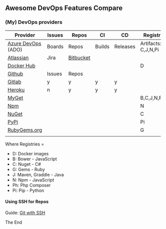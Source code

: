 ## Awesome DevOps Features Compare

### (My) DevOps providers

|Provider|Issues|Repos|CI|CD|Registries|Cloud|
|---|---|---|---|---|---|---|
|[Azure DevOps](https://dev.azure.com/rasor/) (ADO)|Boards|Repos|Builds|Releases|Artifacts: C,J,N,Pi|[Azure](https://portal.azure.com/#home)|
|[Atlassian](https://start.atlassian.com/)|Jira|[Bitbucket](https://bitbucket.org/dashboard/overview)||||n|
|[Docker Hub](https://hub.docker.com/)|||||D||
|[Github](https://github.com/rasor/)|Issues|Repos||||n|
|[Gitlab](https://gitlab.com/)|y|y|y|y|||
|[Heroku](https://dashboard.heroku.com/apps)|n|y|y|y||Aws|
|[MyGet](https://www.myget.org/)|||||B,C,J,N,Ph,Pi||
|[Npm](https://www.npmjs.com/)|||||N||
|[NuGet](https://www.nuget.org/)|||||C||
|[PyPi](https://pypi.org/)|||||Pi||
|[RubyGems.org](https://rubygems.org/)|||||G||
||||||||

Where Registries =  
* D: Docker images
* B: Bower - JavaScript
* C: Nuget - C#
* G: Gems - Ruby
* J: Maven, Graddle - Java
* N: Npm - JavaScript
* Ph: Php Composer
* Pi: Pip - Python

#### Using SSH for Repos

Guide: [Git with SSH](https://github.com/rasor/rasor.github.io/blob/pelican/content/2019/LinuxPoposInstall.md#git)

The End
